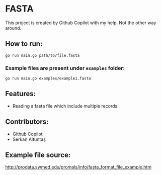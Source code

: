 # FASTA

This project is created by Github Copilot with my help. Not the other way around.

## How to run:

``
go run main.go path/to/file.fasta
``

### Example files are present under `examples` folder:

``
go run main.go examples/example1.fasta
``

## Features:
* Reading a fasta file which include multiple records.

## Contributors:
* Github Copilot
* Serkan Altuntaş

## Example file source:
http://prodata.swmed.edu/promals/info/fasta_format_file_example.htm